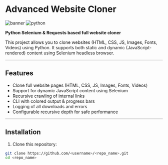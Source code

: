 # Advanced Website Cloner

![banner](https://img.shields.io/badge/Status-Active-brightgreen)
![python](https://img.shields.io/badge/Python-3.11-blue)

**Python Selenium & Requests based full website cloner**

This project allows you to clone websites (HTML, CSS, JS, Images, Fonts, Videos) using Python. It supports both static and dynamic (JavaScript-rendered) content using Selenium headless browser.  

---

## Features

- Clone full website pages (HTML, CSS, JS, Images, Fonts, Videos)  
- Support for dynamic JavaScript content using Selenium  
- Recursive crawling of internal links  
- CLI with colored output & progress bars  
- Logging of all downloads and errors  
- Configurable recursive depth for safe performance  

---

## Installation

1. Clone this repository:

```bash
git clone https://github.com/<username>/<repo_name>.git
cd <repo_name>
